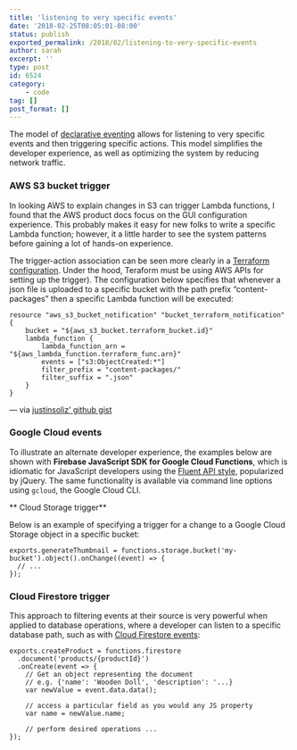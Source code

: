```yaml
---
title: 'listening to very specific events'
date: '2018-02-25T08:05:01-08:00'
status: publish
exported_permalink: /2018/02/listening-to-very-specific-events
author: sarah
excerpt: ''
type: post
id: 6524
category:
    - code
tag: []
post_format: []
---
```

The model of [declarative eventing](https://www.ultrasaurus.com/2018/02/declarative-eventing/) allows for listening to very specific events and then triggering specific actions. This model simplifies the developer experience, as well as optimizing the system by reducing network traffic.

### AWS S3 bucket trigger

In looking AWS to explain changes in S3 can trigger Lambda functions, I found that the AWS product docs focus on the GUI configuration experience. This probably makes it easy for new folks to write a specific Lambda function; however, it a little harder to see the system patterns before gaining a lot of hands-on experience.

The trigger-action association can be seen more clearly in a [Terraform configuration](https://www.terraform.io/docs/providers/aws/r/s3_bucket_notification.html). Under the hood, Teraform must be using AWS APIs for setting up the trigger). The configuration below specifies that whenever a json file is uploaded to a specific bucket with the path prefix “content-packages” then a specific Lambda function will be executed:

```
resource "aws_s3_bucket_notification" "bucket_terraform_notification" {
    bucket = "${aws_s3_bucket.terraform_bucket.id}"
    lambda_function {
        lambda_function_arn = "${aws_lambda_function.terraform_func.arn}"
        events = ["s3:ObjectCreated:*"]
        filter_prefix = "content-packages/"
        filter_suffix = ".json"
    }
}

```

— via [justinsoliz’ github gist](https://gist.github.com/justinsoliz/8fe711039a76d8261c15f9199c0b29ea)

### Google Cloud events

To illustrate an alternate developer experience, the examples below are shown with **Firebase JavaScript SDK for Google Cloud Functions**, which is idiomatic for JavaScript developers using the [Fluent API style](https://www.martinfowler.com/bliki/FluentInterface.html), popularized by jQuery. The same functionality is available via command line options using `gcloud`, the Google Cloud CLI.

\*\* Cloud Storage trigger\*\*

Below is an example of specifying a trigger for a change to a Google Cloud Storage object in a specific bucket:

```
exports.generateThumbnail = functions.storage.bucket('my-bucket').object().onChange((event) => {
  // ...
});

```

### Cloud Firestore trigger

This approach to filtering events at their source is very powerful when applied to database operations, where a developer can listen to a specific database path, such as with [Cloud Firestore events](https://firebase.google.com/docs/functions/firestore-events):

```
exports.createProduct = functions.firestore
  .document('products/{productId}')
  .onCreate(event => {
    // Get an object representing the document
    // e.g. {'name': 'Wooden Doll', 'description': '...}
    var newValue = event.data.data();

    // access a particular field as you would any JS property
    var name = newValue.name;

    // perform desired operations ...
});

```